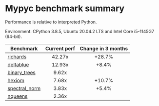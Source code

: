 # Mypyc benchmark summary

Performance is relative to interpreted Python.

Environment: CPython 3.8.5, Ubuntu 20.04.2 LTS and Intel Core i5-1145G7 (64-bit).

| Benchmark | Current perf | Change in 3 months |
| --- | :---: | :---: |
| [richards](benchmarks/richards.md) | 42.27x | +28.7% |
| [deltablue](benchmarks/deltablue.md) | 12.93x | +8.4% |
| [binary_trees](benchmarks/binary_trees.md) | 9.62x |  |
| [hexiom](benchmarks/hexiom.md) | 7.68x | +10.7% |
| [spectral_norm](benchmarks/spectral_norm.md) | 3.83x | +5.4% |
| [nqueens](benchmarks/nqueens.md) | 2.36x |  |
